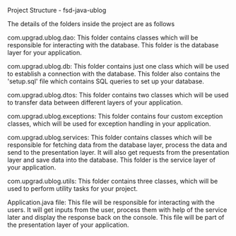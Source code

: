 Project Structure - fsd-java-ublog

 

The details of the folders inside the project are as follows

com.upgrad.ublog.dao: This folder contains classes which will be responsible for interacting with the database. This folder is the database layer for your application.

com.upgrad.ublog.db: This folder contains just one class which will be used to establish a connection with the database. This folder also contains the 'setup.sql' file which contains SQL queries to set up your database.

com.upgrad.ublog.dtos: This folder contains two classes which will be used to transfer data between different layers of your application.

com.upgrad.ublog.exceptions: This folder contains four custom exception classes, which will be used for exception handling in your application.

com.upgrad.ublog.services: This folder contains classes which will be responsible for fetching data from the database layer, process the data and send to the presentation layer. It will also get requests from the presentation layer and save data into the database. This folder is the service layer of your application.

com.upgrad.ublog.utils: This folder contains three classes, which will be used to perform utility tasks for your project.

Application.java file: This file will be responsible for interacting with the users. It will get inputs from the user, process them with help of the service later and display the response back on the console. This file will be part of the presentation layer of your application.